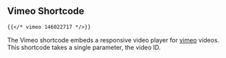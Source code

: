 ## Vimeo Shortcode

```md
{{</* vimeo 146022717 */>}}
```

The Vimeo shortcode embeds a responsive video player for [vimeo](https://vimeo) videos. This shortcode takes a single parameter, the video ID.
